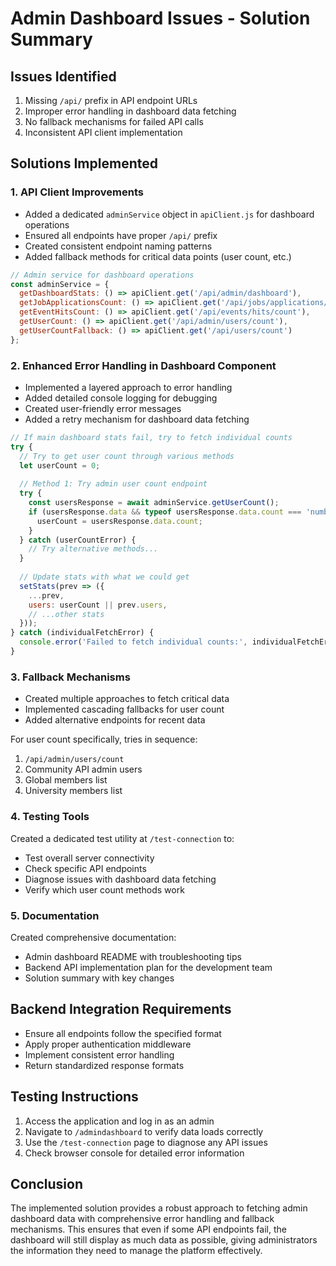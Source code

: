 # Admin Dashboard Issues - Solution Summary

## Issues Identified
1. Missing `/api/` prefix in API endpoint URLs
2. Improper error handling in dashboard data fetching
3. No fallback mechanisms for failed API calls
4. Inconsistent API client implementation

## Solutions Implemented

### 1. API Client Improvements
- Added a dedicated `adminService` object in `apiClient.js` for dashboard operations
- Ensured all endpoints have proper `/api/` prefix
- Created consistent endpoint naming patterns
- Added fallback methods for critical data points (user count, etc.)

```javascript
// Admin service for dashboard operations
const adminService = {
  getDashboardStats: () => apiClient.get('/api/admin/dashboard'),
  getJobApplicationsCount: () => apiClient.get('/api/jobs/applications/count'),
  getEventHitsCount: () => apiClient.get('/api/events/hits/count'),
  getUserCount: () => apiClient.get('/api/admin/users/count'),
  getUserCountFallback: () => apiClient.get('/api/users/count')
};
```

### 2. Enhanced Error Handling in Dashboard Component
- Implemented a layered approach to error handling
- Added detailed console logging for debugging
- Created user-friendly error messages
- Added a retry mechanism for dashboard data fetching

```javascript
// If main dashboard stats fail, try to fetch individual counts
try {
  // Try to get user count through various methods
  let userCount = 0;
  
  // Method 1: Try admin user count endpoint
  try {
    const usersResponse = await adminService.getUserCount();
    if (usersResponse.data && typeof usersResponse.data.count === 'number') {
      userCount = usersResponse.data.count;
    }
  } catch (userCountError) {
    // Try alternative methods...
  }
  
  // Update stats with what we could get
  setStats(prev => ({
    ...prev,
    users: userCount || prev.users,
    // ...other stats
  }));
} catch (individualFetchError) {
  console.error('Failed to fetch individual counts:', individualFetchError);
}
```

### 3. Fallback Mechanisms
- Created multiple approaches to fetch critical data
- Implemented cascading fallbacks for user count
- Added alternative endpoints for recent data

For user count specifically, tries in sequence:
1. `/api/admin/users/count`
2. Community API admin users
3. Global members list
4. University members list

### 4. Testing Tools
Created a dedicated test utility at `/test-connection` to:
- Test overall server connectivity
- Check specific API endpoints
- Diagnose issues with dashboard data fetching
- Verify which user count methods work

### 5. Documentation
Created comprehensive documentation:
- Admin dashboard README with troubleshooting tips
- Backend API implementation plan for the development team
- Solution summary with key changes

## Backend Integration Requirements
- Ensure all endpoints follow the specified format
- Apply proper authentication middleware
- Implement consistent error handling
- Return standardized response formats

## Testing Instructions
1. Access the application and log in as an admin
2. Navigate to `/admindashboard` to verify data loads correctly
3. Use the `/test-connection` page to diagnose any API issues
4. Check browser console for detailed error information

## Conclusion
The implemented solution provides a robust approach to fetching admin dashboard data with comprehensive error handling and fallback mechanisms. This ensures that even if some API endpoints fail, the dashboard will still display as much data as possible, giving administrators the information they need to manage the platform effectively. 